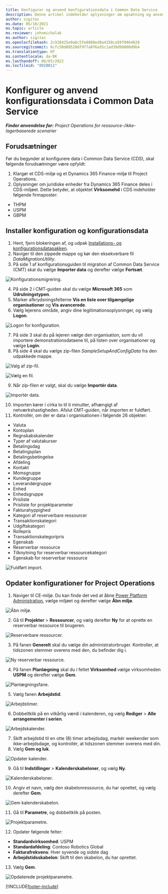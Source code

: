 ```yaml
---
title: Konfigurer og anvend konfigurationsdata i Common Data Service
description: Denne artikel indeholder oplysninger om opsætning og anvendelse af konfigurationsdata i Project Operations.
author: sigitac
ms.date: 05/10/2021
ms.topic: article
ms.reviewer: johnmichalak
ms.author: sigitac
ms.openlocfilehash: 2c918425e9a6c5fe8888ed8a4258ca59f0464828
ms.sourcegitcommit: 6cfc50d89528df977a8f6a55c1ad39d99800d9b4
ms.translationtype: HT
ms.contentlocale: da-DK
ms.lasthandoff: 06/03/2022
ms.locfileid: "8928011"
---
```

# <a name="set-up-and-apply-configuration-data-in-the-common-data-service"></a>Konfigurer og anvend konfigurationsdata i Common Data Service 

_**Finder anvendelse for:** Project Operations for ressource-/ikke-lagerbaserede scenarier_



## <a name="prerequisites"></a>Forudsætninger

Før du begynder at konfigurere data i Common Data Service (CDS), skal følgende forudsætninger være opfyldt:

1.  Klargør et CDS-miljø og et Dynamics 365 Finance-miljø til Project Operations.
2.  Oplysninger om juridiske enheder fra Dynamics 365 Finance deles i CDS-miljøet. Dette betyder, at objektet **Virksomehd** i CDS indeholder følgende firmaposter:
  - THPM
  - USPM
  - GBPM

## <a name="install-setup-and-configuration-data"></a>Installer konfiguration og konfigurationsdata

1. Hent, fjern blokeringen af, og udpak [Installations- og konfigurationsdatapakken](https://download.microsoft.com/download/e/2/d/e2da6c98-d5dd-450c-aabe-fd6bf2ba374b/ProjOpsSampleSetupData-%20Integrated%20Latest.zip).
2. Naviger til den zippede mappe og kør den eksekverbare fil *DataMigrationUtility*.
3. På side 1 af konfigurationsguiden til migration af Common Data Service (CMT) skal du vælge **Importer data** og derefter vælge **Fortsæt**.

![Konfigurationsmigrering.](./media/1ConfigurationMigration.png)

4. På side 2 i CMT-guiden skal du vælge **Microsoft 365** som **Udrulningstypen**.
5. Marker afkrydsningsfelterne **Vis en liste over tilgængelige organisationer** og **Vis avancerede**.
6. Vælg lejerens område, angiv dine legitimationsoplysninger, og vælg **Logon**.

![Logon for konfiguration.](./media/2ConfigurationSignin.png)

7. På side 3 skal du på lejeren vælge den organisation, som du vil importere demonstrationsdataene til, på listen over organisationer og vælge **Login**.
8. På side 4 skal du vælge zip-filen *SampleSetupAndConfigData* fra den udpakkede mappe.

![Valg af zip-fil.](./media/3ZipFile.png)

![Vælg en fil.](./media/4SelectAFile.png)

9. Når zip-filen er valgt, skal du vælge **Importér data**.

![Importér data.](./media/5ImportData.png)

10. Importen kører i cirka to til ti minutter, afhængigt af netværkshastigheden. Afslut CMT-guiden, når importen er fuldført. 
11. Kontrollér, om der er data i organisationen i følgende 26 objekter:

  - Valuta
  - Kontoplan
  - Regnskabskalender
  - Typer af valutakurser
  - Betalingsdag
  - Betalingsplan
  - Betalingsbetingelse
  - Afdeling
  - Kontakt
  - Momsgruppe
  - Kundegruppe
  - Leverandørgruppe
  - Enhed
  - Enhedsgruppe
  - Prisliste
  - Prisliste for projektparameter
  - Fakturahyppighed
  - Kategori af reserverbare ressourcer
  - Transaktionskategori
  - Udgiftskategori
  - Rollepris
  - Transaktionskategoripris
  - Egenskab
  - Reserverbar ressource
  - Tilknytning for reserverbar ressourcekategori
  - Egenskab for reserverbar ressource

![Fuldført import.](./media/6CompleteImport.png)

## <a name="update-project-operations-configurations"></a>Opdater konfigurationer for Project Operations

1. Naviger til CE-miljø. Du kan finde det ved at åbne [Power Platform Administration](https://admin.powerplatform.microsoft.com/environments), vælge miljøet og derefter vælge **Åbn miljø**. 

![Åbn miljø.](./media/7OpenEnvironment.png)

2. Gå til **Projekter** > **Ressourcer**, og vælg derefter **Ny** for at oprette en reserverbar ressource til brugeren.

![Reserverbare ressourcer.](./media/8BookableResources.png)

3. På fanen **Generelt** skal du vælge din administratorbruger. Kontroller, at tidszonen stemmer overens med den, du befinder dig i. 

![Ny reserverbar ressource.](./media/9NewBookableResource.png)

4. På fanen **Planlægning** skal du i feltet **Virksomhed** vælge virksomheden **USPM** og derefter vælge **Gem**. 

![Planlægningsfane.](./media/10SchedulingTab.png)

5. Vælg fanen **Arbejdstid**.  

![Arbejdstimer.](./media/11WorkHours.png)

6. Dobbeltklik på en vilkårlig værdi i kalenderen, og vælg **Rediger** > **Alle arrangementer i serien**. 

![Arbejdskalender.](./media/12WorkCalendar.png)

7. Skift arbejdstid til en otte (8) timer arbejdsdag, markér weekender som ikke-arbejdsdage, og kontrollér, at tidszonen stemmer overens med din. 
8. Vælg **Gem og luk**.

![Opdater kalender.](./media/13UpdateCalendar.png)

9. Gå til **Indstillinger** > **Kalenderskabeloner**, og vælg **Ny**.
 
 ![Kalenderskabeloner.](./media/14CalendarTemplates.png)
 
 10. Angiv et navn, vælg den skabelonressource, du har oprettet, og vælg derefter **Gem**. 
 
 ![Gem kalenderskabelon.](./media/15SaveCalendarTemplate.png)
 
 11. Gå til **Parametre**, og dobbeltklik på posten. 
 
 ![Projektparametre.](./media/16ProjectParameters.png)
 
12. Opdater følgende felter:

 - **Standardvirksomhed**: USPM
 - **Standardafdeling**: Contoso Robotics Global
 - **Fakturafrekvens**: Hver syvende og sidste dag
 - **Arbejdstidsskabelon**: Skift til den skabelon, du har oprettet.

13. Vælg **Gem**. 

![Opdaterede projektparametre.](./media/17UpdatedProjectParameters.png)


[!INCLUDE[footer-include](../includes/footer-banner.md)]
